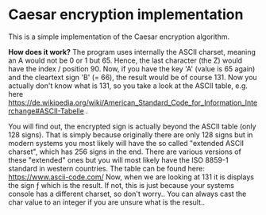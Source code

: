 # Caesar encryption implementation

This is a simple implementation of the Caesar encryption algorithm.

**How does it work?**
The program uses internally the ASCII charset, meaning an A would not be 0 or 1 but 65.
Hence, the last character (the Z) would have the index / position 90.
Now, if you have the key 'A' (value is 65 again) and the cleartext sign 'B' (= 66),
the result would be of course 131.
Now you actually don't know what is 131, so you take a look at the ASCII table,
e.g. here https://de.wikipedia.org/wiki/American_Standard_Code_for_Information_Interchange#ASCII-Tabelle .

You will find out, the encrypted sign is actually beyond the ASCII table (only 128 signs).
That is simply because originally there are only 128 signs but in modern systems you most likely
will have the so called "extended ASCII charset", which has 256 signs in the end.
There are various versions of these "extended" ones but you will most likely have the
ISO 8859-1 standard in western countries.
The table can be found here: https://www.ascii-code.com/
Now, when we are looking at 131 it is displays the sign ƒ which is the result.
If not, this is just because your systems console has a different charset,
so don't worry..
You can always cast the char value to an integer if you are unsure what is the result..